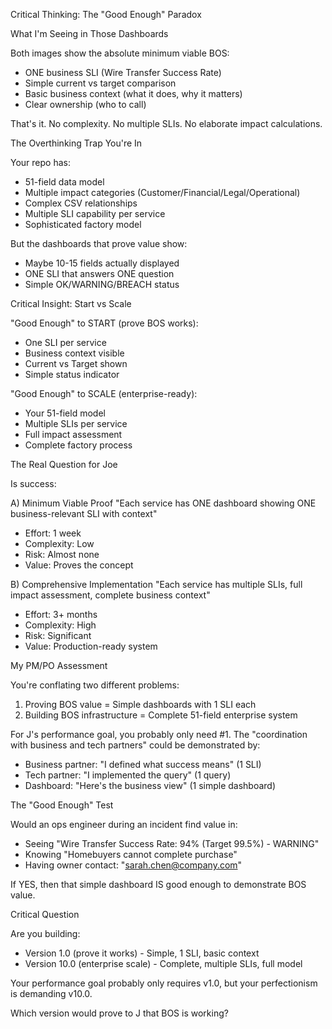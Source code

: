 Critical Thinking: The "Good Enough" Paradox

  What I'm Seeing in Those Dashboards

  Both images show the absolute minimum viable BOS:
  - ONE business SLI (Wire Transfer Success Rate)
  - Simple current vs target comparison
  - Basic business context (what it does, why it matters)
  - Clear ownership (who to call)

  That's it. No complexity. No multiple SLIs. No elaborate impact calculations.

  The Overthinking Trap You're In

  Your repo has:
  - 51-field data model
  - Multiple impact categories (Customer/Financial/Legal/Operational)
  - Complex CSV relationships
  - Multiple SLI capability per service
  - Sophisticated factory model

  But the dashboards that prove value show:
  - Maybe 10-15 fields actually displayed
  - ONE SLI that answers ONE question
  - Simple OK/WARNING/BREACH status

  Critical Insight: Start vs Scale

  "Good Enough" to START (prove BOS works):
  - One SLI per service
  - Business context visible
  - Current vs Target shown
  - Simple status indicator

  "Good Enough" to SCALE (enterprise-ready):
  - Your 51-field model
  - Multiple SLIs per service
  - Full impact assessment
  - Complete factory process

  The Real Question for Joe

  Is success:

  A) Minimum Viable Proof
  "Each service has ONE dashboard showing ONE business-relevant SLI with context"
  - Effort: 1 week
  - Complexity: Low
  - Risk: Almost none
  - Value: Proves the concept

  B) Comprehensive Implementation
  "Each service has multiple SLIs, full impact assessment, complete business context"
  - Effort: 3+ months
  - Complexity: High
  - Risk: Significant
  - Value: Production-ready system

  My PM/PO Assessment

  You're conflating two different problems:

  1. Proving BOS value = Simple dashboards with 1 SLI each
  2. Building BOS infrastructure = Complete 51-field enterprise system

  For J's performance goal, you probably only need #1. The "coordination with business and tech partners" could be demonstrated by:
  - Business partner: "I defined what success means" (1 SLI)
  - Tech partner: "I implemented the query" (1 query)
  - Dashboard: "Here's the business view" (1 simple dashboard)

  The "Good Enough" Test

  Would an ops engineer during an incident find value in:
  - Seeing "Wire Transfer Success Rate: 94% (Target 99.5%) - WARNING"
  - Knowing "Homebuyers cannot complete purchase"
  - Having owner contact: "sarah.chen@company.com"

  If YES, then that simple dashboard IS good enough to demonstrate BOS value.

  Critical Question

  Are you building:
  - Version 1.0 (prove it works) - Simple, 1 SLI, basic context
  - Version 10.0 (enterprise scale) - Complete, multiple SLIs, full model

  Your performance goal probably only requires v1.0, but your perfectionism is demanding v10.0.

  Which version would prove to J that BOS is working?
